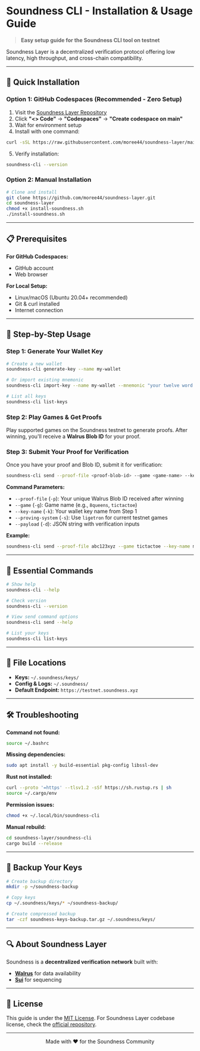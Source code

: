 # Soundness CLI - Installation & Usage Guide

> **Easy setup guide for the Soundness CLI tool on testnet**

Soundness Layer is a decentralized verification protocol offering low latency, high throughput, and cross-chain compatibility.

---

## 🚀 Quick Installation

### Option 1: GitHub Codespaces (Recommended - Zero Setup)
1. Visit the [Soundness Layer Repository](https://github.com/moree44/soundness-layer)
2. Click **"<> Code"** → **"Codespaces"** → **"Create codespace on main"**
3. Wait for environment setup
4. Install with one command:
```bash
curl -sSL https://raw.githubusercontent.com/moree44/soundness-layer/main/install-soundness.sh | bash
```
5. Verify installation:
```bash
soundness-cli --version
```

### Option 2: Manual Installation
```bash
# Clone and install
git clone https://github.com/moree44/soundness-layer.git
cd soundness-layer
chmod +x install-soundness.sh
./install-soundness.sh
```

---

## 📋 Prerequisites

**For GitHub Codespaces:**
- GitHub account
- Web browser

**For Local Setup:**
- Linux/macOS (Ubuntu 20.04+ recommended)
- Git & curl installed
- Internet connection

---

## 🔑 Step-by-Step Usage

### Step 1: Generate Your Wallet Key
```bash
# Create a new wallet
soundness-cli generate-key --name my-wallet

# Or import existing mnemonic
soundness-cli import-key --name my-wallet --mnemonic "your twelve word seed here"

# List all keys
soundness-cli list-keys
```

### Step 2: Play Games & Get Proofs
Play supported games on the Soundness testnet to generate proofs. After winning, you'll receive a **Walrus Blob ID** for your proof.

### Step 3: Submit Your Proof for Verification
Once you have your proof and Blob ID, submit it for verification:

```bash
soundness-cli send --proof-file <proof-blob-id> --game <game-name> --key-name <your-key-name> --proving-system ligetron --payload '<json-payload>'
```

**Command Parameters:**
- `--proof-file` (`-p`): Your unique Walrus Blob ID received after winning
- `--game` (`-g`): Game name (e.g., `8queens`, `tictactoe`)
- `--key-name` (`-k`): Your wallet key name from Step 1
- `--proving-system` (`-s`): Use `ligetron` for current testnet games
- `--payload` (`-d`): JSON string with verification inputs

**Example:**
```bash
soundness-cli send --proof-file abc123xyz --game tictactoe --key-name my-wallet --proving-system ligetron --payload '{"input": "game_data"}'
```

---

## 🔧 Essential Commands

```bash
# Show help
soundness-cli --help

# Check version
soundness-cli --version

# View send command options
soundness-cli send --help

# List your keys
soundness-cli list-keys
```

---

## 📁 File Locations

- **Keys:** `~/.soundness/keys/`
- **Config & Logs:** `~/.soundness/`
- **Default Endpoint:** `https://testnet.soundness.xyz`

---

## 🛠 Troubleshooting

**Command not found:**
```bash
source ~/.bashrc
```

**Missing dependencies:**
```bash
sudo apt install -y build-essential pkg-config libssl-dev
```

**Rust not installed:**
```bash
curl --proto '=https' --tlsv1.2 -sSf https://sh.rustup.rs | sh
source ~/.cargo/env
```

**Permission issues:**
```bash
chmod +x ~/.local/bin/soundness-cli
```

**Manual rebuild:**
```bash
cd soundness-layer/soundness-cli
cargo build --release
```

---

## 💾 Backup Your Keys

```bash
# Create backup directory
mkdir -p ~/soundness-backup

# Copy keys
cp ~/.soundness/keys/* ~/soundness-backup/

# Create compressed backup
tar -czf soundness-keys-backup.tar.gz ~/.soundness/keys/
```

---

## 🔍 About Soundness Layer

Soundness is a **decentralized verification network** built with:
- **[Walrus](https://www.walrus.xyz/)** for data availability
- **[Sui](https://sui.io/)** for sequencing

---

## 📄 License

This guide is under the [MIT License](LICENSE). For Soundness Layer codebase license, check the [official repository](https://github.com/SoundnessLabs/soundness-layer).

---

<div align="center">
  Made with ❤️ for the Soundness Community
</div>
